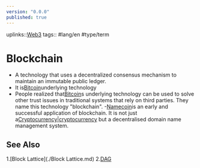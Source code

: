 ```yaml
---
version: "0.0.0"
published: true
---
```

uplinks::[Web3](./Web3.md)
tags:: #lang/en #type/term 

# Blockchain
- A technology that uses a decentralized consensus mechanism to maintain an immutable public ledger.
- It is[Bitcoin](./Bitcoin.md)underlying technology
- People realized that[Bitcoin](./Bitcoin.md)s underlying technology can be used to solve other trust issues in traditional systems that rely on third parties. They name this technology "blockchain".
-[Namecoin](./Namecoin.md)is an early and successful application of blockchain. It is not just a[Cryptocurrency|cryptocurrency](./Cryptocurrency|cryptocurrency.md) but a decentralised domain name management system.

## See Also
1.[Block Lattice](./Block Lattice.md)
2.[DAG](./DAG.md)